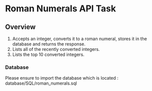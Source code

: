 # Roman Numerals API Task
 
## Overview
 1. Accepts an integer, converts it to a roman numeral, stores it in the database and returns the response.
 2. Lists all of the recently converted integers.
 3. Lists the top 10 converted integers.
 
### Database
Please ensure to import the database which is located : database/SQL/roman_numerals.sql
